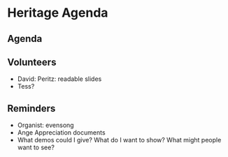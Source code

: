 # Heritage Agenda

## Agenda


## Volunteers

* David: Peritz: readable slides
* Tess?

## Reminders

* Organist: evensong
* Ange Appreciation documents
* What demos could I give? What do I want to show? What might people want to see?
